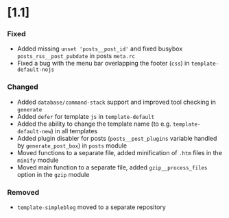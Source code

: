 # [1.1]

### Fixed

- Added missing `unset 'posts__post_id'` and fixed busybox `posts_rss__post_pubdate` in posts `meta.rc`
- Fixed a bug with the menu bar overlapping the footer (`css`) in `template-default-nojs`

### Changed

- Added `database/command-stack` support and improved tool checking in `generate`
- Added `defer` for template `js` in `template-default`
- Added the ability to change the template name (to e.g. `template-default-new`) in all templates
- Added plugin disabler for posts (`posts__post_plugins` variable handled by `generate_post_box`) in `posts` module
- Moved functions to a separate file, added minification of `.htm` files in the `minify` module
- Moved main function to a separate file, added `gzip__process_files` option in the `gzip` module

### Removed

- `template-simpleblog` moved to a separate repository
